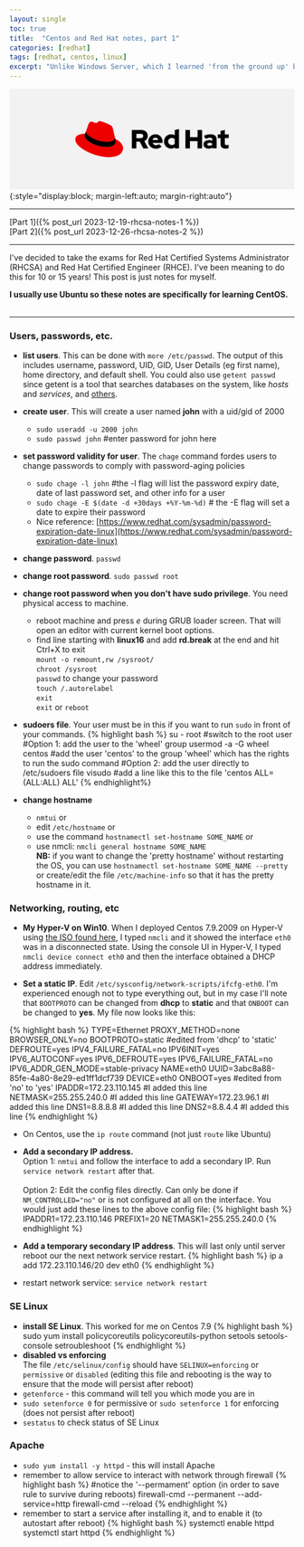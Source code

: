 ```yaml
---
layout: single
toc: true
title:  "Centos and Red Hat notes, part 1"
categories: [redhat]
tags: [redhat, centos, linux]
excerpt: "Unlike Windows Server, which I learned 'from the ground up' by reading textbooks, I've just sort of learned Linux on the job over the years. Now I'm going back to learn the basics: history, fundamentals, and things I've always glossed over." #this is a custom variable meant for a short description to be displayed on home page
---
```

![Red Hat logo](/assets/red-hat-logo.svg){:style="display:block; margin-left:auto; margin-right:auto"} 
<hr />
[Part 1]({% post_url 2023-12-19-rhcsa-notes-1 %})<br/>
[Part 2]({% post_url 2023-12-26-rhcsa-notes-2 %})<br/>
<hr />
<!-- begin_excerpt -->
I've decided to take the exams for Red Hat Certified Systems Administrator (RHCSA) and Red Hat Certified Engineer (RHCE). I've been meaning to do this for 10 or 15 years! This post is just notes for myself. 

<!-- end_excerpt -->
**I usually use Ubuntu so these notes are specifically for learning CentOS.**
<br/><br/>
<hr />

### Users, passwords, etc.
- **list users**. This can be done with ```more /etc/passwd```. The output of this includes username, password, UID, GID, User Details (eg first name), home directory, and default shell. You could also use ```getent passwd``` since getent is a tool that searches databases on the system, like *hosts* and *services*, and [others](https://www.liquidweb.com/kb/list-users-centos-7/).
- **create user**. This will create a user named **john** with a uid/gid of 2000
  - ```sudo useradd -u 2000 john```
  - ```sudo passwd john``` #enter password for john here
- **set password validity for user**. The ```chage``` command fordes users to change passwords to comply with password-aging policies
  - ```sudo chage -l john``` #the -l flag will list the password expiry date, date of last password set, and other info for a user
  - ```sudo chage -E $(date -d +30days +%Y-%m-%d)``` # the -E flag will set a date to expire their password
  - Nice reference: [https://www.redhat.com/sysadmin/password-expiration-date-linux](https://www.redhat.com/sysadmin/password-expiration-date-linux)
- **change password**. ```passwd```
- **change root password**. ```sudo passwd root```
- **change root password when you don't have sudo privilege**. You need physical access to machine.
  - reboot machine and press *e* during GRUB loader screen. That will open an editor with current kernel boot options.
  - find line starting with **linux16** and add **rd.break** at the end and hit Ctrl+X to exit<br/>
    ```mount -o remount,rw /sysroot/```<br/>
    ```chroot /sysroot```<br/>
    ```passwd``` to change your password<br/>
    ```touch /.autorelabel```<br/>
    ```exit```<br/>
    ```exit``` or ```reboot```<br/>

- **sudoers file**. Your user must be in this if you want to run ```sudo``` in front of your commands.
{% highlight bash %}
su - root                       #switch to the root user
#Option 1: add the user to the 'wheel' group
usermod -a -G wheel centos      #add the user 'centos' to the group 'wheel' which has the rights to run the sudo command
#Option 2: add the user directly to /etc/sudoers file
visudo
#add a line like this to the file 'centos ALL=(ALL:ALL) ALL'
{% endhighlight%}
- **change hostname**
  - ```nmtui``` or
  - edit ```/etc/hostname``` or
  - use the command ```hostnamectl set-hostname SOME_NAME``` or
  - use nmcli: ```nmcli general hostname SOME_NAME```<br/>
  **NB:** if you want to change the 'pretty hostname' without restarting the OS, you can use ```hostnamectl set-hostname SOME_NAME --pretty``` or create/edit the file ```/etc/machine-info``` so that it has the pretty hostname in it.

### Networking, routing, etc
- **My Hyper-V on Win10**. When I deployed Centos 7.9.2009 on Hyper-V using [the ISO found here](https://mirrors.mit.edu/centos/7.9.2009/isos/x86_64/), I typed ```nmcli``` and it showed the interface ```eth0``` was in a disconnected state. Using the console UI in Hyper-V, I typed ```nmcli device connect eth0``` and then the interface obtained a DHCP address immediately.

- **Set a static IP**. Edit ```/etc/sysconfig/network-scripts/ifcfg-eth0```. I'm experienced enough not to type everything out, but in my case I'll note that ```BOOTPROTO``` can be changed from **dhcp** to **static** and that ```ONBOOT``` can be changed to **yes**. My file now looks like this:

{% highlight bash %}
TYPE=Ethernet
PROXY_METHOD=none
BROWSER_ONLY=no
BOOTPROTO=static        #edited from 'dhcp' to 'static'
DEFROUTE=yes
IPV4_FAILURE_FATAL=no
IPV6INIT=yes
IPV6_AUTOCONF=yes
IPV6_DEFROUTE=yes
IPV6_FAILURE_FATAL=no
IPV6_ADDR_GEN_MODE=stable-privacy
NAME=eth0
UUID=3abc8a88-85fe-4a80-8e29-ed1ff1dcf739
DEVICE=eth0
ONBOOT=yes              #edited from 'no' to 'yes'
IPADDR=172.23.110.145   #I added this line
NETMASK=255.255.240.0   #I added this line
GATEWAY=172.23.96.1     #I added this line
DNS1=8.8.8.8            #I added this line
DNS2=8.8.4.4            #I added this line
{% endhighlight %}

- On Centos, use the ```ip route``` command (not just ```route``` like Ubuntu)
- **Add a secondary IP address.**<br/>
  Option 1: ```nmtui``` and follow the interface to add a secondary IP. Run ```service network restart``` after that.<br/>
  <br/>
  Option 2: Edit the config files directly. Can only be done if ```NM_CONTROLLED="no"``` or is not configured at all on the interface. You would just add these lines to the above config file:
{% highlight bash %}
IPADDR1=172.23.110.146
PREFIX1=20
NETMASK1=255.255.240.0
{% endhighlight %}
- **Add a temporary secondary IP address**. This will last only until server reboot our the next network service restart.
{% highlight bash %}
ip a add 172.23.110.146/20 dev eth0
{% endhighlight %}

- restart network service: ```service network restart```

### SE Linux
- **install SE Linux**. This worked for me on Centos 7.9
{% highlight bash %}
sudo yum install policycoreutils policycoreutils-python setools setools-console setroubleshoot
{% endhighlight %}
- **disabled vs enforcing**<br/>
The file ```/etc/selinux/config``` should have ```SELINUX=enforcing``` or ```permissive``` or ```disabled``` (editing this file and rebooting is the way to ensure that the mode will persist after reboot)
- ```getenforce``` - this command will tell you which mode you are in
- ```sudo setenforce 0``` for permissive or ```sudo setenforce 1``` for enforcing (does not persist after reboot)
- ```sestatus``` to check status of SE Linux

### Apache
- ```sudo yum install -y httpd``` - this will install Apache
- remember to allow service to interact with network through firewall
{% highlight bash %}
#notice the '--permament' option (in order to save rule to survive during reboots)
firewall-cmd --permanent --add-service=http
firewall-cmd --reload
{% endhighlight %}
- remember to start a service after installing it, and to enable it (to autostart after reboot)
{% highlight bash %}
systemctl enable httpd
systemctl start httpd
{% endhighlight %}